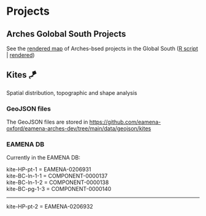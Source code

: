 # Projects

## Arches Golobal South Projects

See the [rendered map](https://eamena-oxford.github.io/eamena-arches-dev/data/geojson/maps/arches-global-south.html) of Arches-bsed projects in the Global South ([R script](https://github.com/eamena-oxford/eamena-arches-dev/blob/main/projects/arches/arches-global-south-projects.R) | [rendered](https://eamena-oxford.github.io/eamena-arches-dev/data/geojson/maps/arches-global-south.html)) 

## Kites 🪁

Spatial distribution, topographic and shape analysis

### GeoJSON files

The GeoJSON files are stored in https://github.com/eamena-oxford/eamena-arches-dev/tree/main/data/geojson/kites

### EAMENA DB

Currently in the EAMENA DB:

kite-HP-pt-1 = EAMENA-0206931  
kite-BC-ln-1-1 = COMPONENT-0000137  
kite-BC-ln-1-2 = COMPONENT-0000138  
kite-BC-pg-1-3 = COMPONENT-0000140  

---
kite-HP-pt-2 = EAMENA-0206932